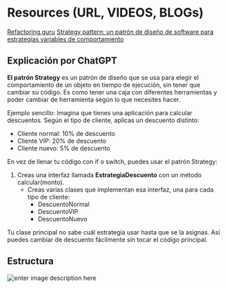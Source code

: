 
# Resources (URL, VIDEOS, BLOGs)
<a href="https://refactoring.guru/es/design-patterns/strategy">Refactoring.guru</a>
[Strategy pattern: un patrón de diseño de software para estrategias variables de comportamiento](https://www.ionos.mx/digitalguide/paginas-web/desarrollo-web/strategy-pattern/)

## Explicación por ChatGPT
**El patrón Strategy** es un patrón de diseño que se usa para elegir el comportamiento de un objeto en tiempo de ejecución, sin tener que cambiar su código. Es como tener una caja con diferentes herramientas y poder cambiar de herramienta según lo que necesites hacer.

Ejemplo sencillo:
Imagina que tienes una aplicación para calcular descuentos. Según el tipo de cliente, aplicas un descuento distinto:

 * Cliente normal: 10% de descuento
 * Cliente VIP: 20% de descuento
 * Cliente nuevo: 5% de descuento

En vez de llenar tu código con if o switch, puedes usar el patrón Strategy:
1. Creas una interfaz llamada **EstrategiaDescuento** con un método calcular(monto).
	* Creas varias clases que implementan esa interfaz, una para cada tipo de cliente:
		* DescuentoNormal
		* DescuentoVIP
		* DescuentoNuevo

Tu clase principal no sabe cuál estrategia usar hasta que se la asignas. Así puedes cambiar de descuento fácilmente sin tocar el código principal.

## Estructura

![enter image description here](https://refactoring.guru/images/patterns/diagrams/strategy/structure.png?id=c6aa910c94960f35d100bfca02810ea1)
